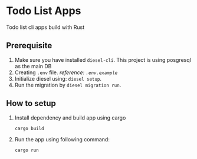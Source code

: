 # Todo List Apps

Todo list cli apps build with Rust

## Prerequisite

1. Make sure you have installed `diesel-cli`. This project is using posgresql as the main DB
1. Creating `.env` file. _reference: `.env.example`_
1. Initialize diesel using: `diesel setup`.
1. Run the migration by `diesel migration run`.

## How to setup

1. Install dependency and build app using cargo
    ```sh
   cargo build
    ```
1. Run the app using following command:
    ```
    cargo run
    ```
